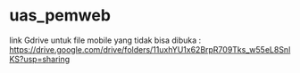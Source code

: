 # uas_pemweb
link Gdrive untuk file mobile yang tidak bisa dibuka : https://drive.google.com/drive/folders/11uxhYU1x62BrpR709Tks_w55eL8SnlKS?usp=sharing
